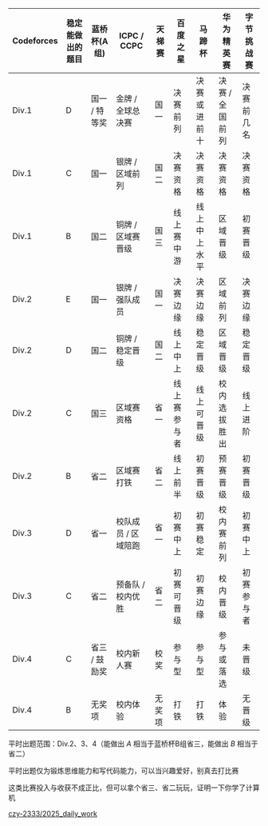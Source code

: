 | Codeforces | 稳定能做出的题目 | 蓝桥杯(A组) | ICPC / CCPC | 天梯赛 | 百度之星 | 马蹄杯 | 华为精英赛 | 字节挑战赛 |
|----------------|------------------|----------------|----------------------|--------------|----------------|----------------|------------------|----------------|
| Div.1          | D              | 国一 / 特等奖   | 金牌 / 全球总决赛     | 国一    | 决赛前列       | 决赛或进前十   | 决赛 / 全国前列   | 决赛前几名      |
| Div.1          | C              | 国一           | 银牌 / 区域前列       | 国二    | 决赛资格       | 决赛资格       | 决赛资格         | 决赛资格        |
| Div.1          | B              | 国二           | 铜牌 / 区域赛晋级     | 国三    | 线上赛中游     | 线上中上水平   | 区域晋级         | 初赛晋级        |
| Div.2          | E              | 国一           | 银牌 / 强队成员       | 国一    | 决赛边缘       | 决赛边缘       | 区域前列         | 决赛边缘        |
| Div.2          | D              | 国二           | 铜牌 / 稳定晋级       | 国二    | 线上中上       | 稳定晋级       | 区域晋级         | 稳定晋级        |
| Div.2          | C              | 国三           | 区域赛资格            | 省一      | 线上赛参与者   | 线上可晋级     | 校内选拔胜出     | 线上进阶        |
| Div.2          | B              | 省二           | 区域赛打铁            | 省二      | 线上前半       | 初赛晋级       | 预赛晋级         | 初赛晋级        |
| Div.3          | D              | 省一           | 校队成员 / 区域陪跑   | 省一      | 初赛中上       | 初赛稳定       | 校内赛前列       | 初赛中上        |
| Div.3          | C              | 省二           | 预备队 / 校内优胜     | 省二      | 初赛可晋级     | 初赛边缘       | 校内晋级         | 初赛参与者      |
| Div.4          | C              | 省三 / 鼓励奖   | 校内新人赛            | 校奖        | 参与型         | 参与型         | 参与或落选       | 未晋级          |
| Div.4          | B                | 无奖项         | 校内体验              | 无奖项        | 打铁           | 打铁           | 体验             | 无晋级          |



平时出题范围：Div.2、3、4（能做出 $A$ 相当于蓝桥杯B组省三，能做出 $B$ 相当于省二）

平时出题仅为锻炼思维能力和写代码能力，可以当兴趣爱好，别真去打比赛

这类比赛投入与收获不成正比，但可以拿个省三、省二玩玩，证明一下你学了计算机



[czy-2333/2025_daily_work](https://github.com/czy-2333/2025_daily_work)
